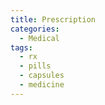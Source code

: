 ```yaml
---
title: Prescription
categories:
  - Medical
tags:
  - rx
  - pills
  - capsules
  - medicine
---
```

